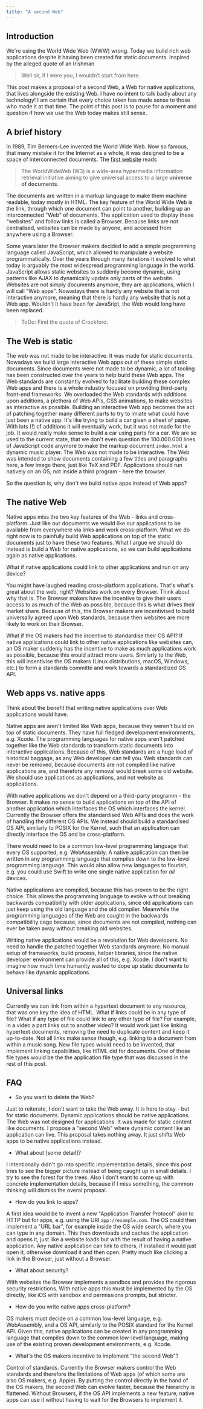 ```yaml
---
title: "A second Web"
---
```


## Introduction

We're using the World Wide Web (WWW) wrong. Today we build rich web applications despite it having been created for static documents. Inspired by the alleged quote of an Irishman

> Well sir, if I were you, I wouldn’t start from here.

This post makes a proposal of a second Web, a Web for native applications, that lives alongside the existing Web. I have no intent to talk badly about any technology! I am certain that every choice taken has made sense to those who made it at that time. The point of this post is to pause for a moment and question if how we use the Web today makes still sense.



## A brief history

In 1989, Tim Berners-Lee invented the World Wide Web. Now so famous, that many mistake it for the Internet as a whole, it was designed to be a space of interconnected documents. The [first website](http://info.cern.ch/hypertext/WWW/TheProject.html) reads

> The WorldWideWeb (W3) is a wide-area hypermedia information retrieval initiative aiming to give universal access to a large **universe of documents**.

The documents are written in a markup language to make them machine readable, today mostly in HTML. The key feature of the World Wide Web is the link, through which one document can point to another, building up an interconnected "Web" of documents. The application used to display these "websites" and follow links is called a Browser. Because links are not centralised, websites can be made by anyone, and accessed from anywhere using a Browser.

Some years later the Browser makers decided to add a simple programming language called JavaScript, which allowed to manipulate a website programmatically. Over the years through many iterations it evolved to what today is arguably the most widespread programming language in the world. JavaScript allows static websites to suddenly become dynamic, using patterns like AJAX to dynamically update only parts of the website. Websites are not simply documents anymore, they are applications, which I will call "Web apps". Nowadays there is hardly any website that is not interactive anymore, meaning that there is hardly any website that is not a Web app. Wouldn't it have been for JavaSript, the Web would long have been replaced.

> ToDo: Find the quote of Crockford.



## The Web is static

The web was not made to be interactive. It was made for static documents. Nowadays we build large interactive Web apps out of these simple static documents. Since documents were not made to be dynamic, a lot of tooling has been constructed over the years to help build these Web apps. The Web standards are constantly evolved to facilitate building these complex Web apps and there is a whole industry focused on providing third-party front-end frameworks. We overloaded the Web standards with additions upon additions, a plethora of Web APIs, CSS animations, to make websites as interactive as possible. Building an interactive Web app becomes the act of patching together many different parts to try to imiate what could have just been a native app. It's like trying to build a car given a sheet of paper. With lots (!) of additions it will eventually work, but it was not made for the job. It would really make sense to build a car using parts for a car. We are so used to the current state, that we don't even question the 100.000.000 lines of JavaScript code anymore to make the markup document `index.html` a dynamic music player. The Web was not made to be interactive. The Web was intended to show documents containing a few titles and paragraphs here, a few image there, just like TeX and PDF. Applications should run natively on an OS, not inside a third program - here the browser.

So the question is, why don't we build native apps instead of Web apps?



## The native Web

Native apps miss the two key features of the Web - links and cross-platform. Just like our documents we would like our applications to be available from everywhere via links and work cross-platform. What we do right now is to painfully build Web applications on top of the static documents just to have these two features. What I argue we should do instead is build a Web for native applications, so we can build applications again as native applications.

What if native applications could link to other applications and run on any device?

You might have laughed reading cross-platform applications. That's what's great about the web, right? Websites work on every Browser. Think about why that is. The Browser makers have the incentive to give their users access to as much of the Web as possible, because this is what drives their market share. Because of this, the Browser makers are incentivised to build universally agreed upon Web standards, because then websites are more likely to work on their Browser.

What if the OS makers had the incentive to standardise their OS API? If native applications could link to other native applications like websites can, an OS maker suddenly has the incentive to make as much applications work as possible, because this would attract more users. Similarly to the Web, this will insentivise the OS makers (Linux distributions, macOS, Windows, etc.) to form a standards committe and work towards a standardized OS API.



## Web apps vs. native apps

Think about the benefit that writing native applications over Web applications would have.

Native apps are aren't limited like Web apps, because they weren't build on top of static documents. They have full fledged development environments, e.g. Xcode. The programming languages for native apps aren't patched together like the Web standards to transform static documents into interactive applications. Because of this, Web standards are a huge load of historical baggage, as any Web developer can tell you. Web standards can never be removed, because documents are not compiled like native applications are, and therefore any removal would break some old website. We should use applications as applications, and not website as applications.

With native applications we don't depend on a third-party programm - the Browser. It makes no sense to build applications on top of the API of another application which interfaces the OS which interfaces the kernel. Currently the Browser offers the standardised Web APIs and does the work of handling the different OS APIs. We instead should build a standardised OS API, similarly to POSIX for the Kernel, such that an application can directly interface the OS and be cross-platform.

There would need to be a common low-level programming language that every OS supported, e.g. WebAssembly. A native application can then be written in any programming language that compiles down to the low-level programming language. This would also allow new languages to flourish, e.g. you could use Swift to write one single native application for _all_ devices.

Native applications are compiled, because this has proven to be the right choice. This allows the programming language to evolve without breaking backwards compatibility with older applications, since old applications can just keep using the old language and the old compiler. Meanwhile the programming languages of the Web are caught in the backwards compatibility cage because, since documents are not compiled, nothing can ever be taken away without breaking old websites.

Writing native applications would be a revolution for Web developers. No need to handle the patched together Web standards anymore. No manual setup of frameworks, build process, helper libraries, since the native developer environment can provide all of this, e.g. Xcode. I don't want to imagine how much time humanity wasted to dope up static documents to behave like dynamic applications.



## Universal links

Currently we can link from within a hypertext document to any resource, that was one key the idea of HTML. What if links could be in any type of file? What if any type of file could link to any other type of file? For example, in a video a part links out to another video? It would work just like linking hypertext documents, removing the need to duplicate content and keep it up-to-date. Not all links make sense though, e.g. linking to a document from within a music song. New file types would need to be invented, that implement linking capabilities, like HTML did for documents. One of those file types would be the the application file type that was discussed in the rest of this post.



## FAQ

- So you want to delete the Web?

Just to reiterate, I don't want to take the Web away. It is here to stay - but for static documents. Dynamic applications should be native applications. The Web was not designed for applications. It was made for static content like documents. I propose a "second Web" where dynamic content like an application can live. This proposal takes nothing away. It just shifts Web apps to be native applications instead.

- What about [some detail]?

I intentionally didn't go into specific implementation details, since this post tries to see the bigger picture instead of being caught up in small details. I try to see the forest for the trees. Also I don't want to come up with concrete implementation details, because if I miss something, the common thinking will dismiss the overal proposal.

- How do you link to apps?

A first idea would be to invent a new "Application Transfer Protocol" akin to HTTP but for apps, e.g. using the URI `app://example.com`. The OS could then implement a "URL bar", for example inside the OS wide search, where you can type in any domain. This then downloads and caches the application and opens it, just like a website loads but with the result of having a native application. Any native application can link to others, if installed it would just open it, otherwise download it and then open. Pretty much like clicking a link in the Browser, just without a Browser.

- What about security?

With websites the Browser implements a sandbox and provides the rigorous security restrictions. With native apps this must be implemented by the OS directly, like iOS with sandbox and permissions prompts, but stricter.

- How do you write native apps cross-platform?

OS makers must decide on a common low-level language, e.g. WebAssembly, and a OS API, similarly to the POSIX standard for the Kernel API. Given this, native applications can be created in any programming language that compiles down to the common low-level language, making use of the existing proven development environments, e.g. Xcode.

- What's the OS makers incentive to implement "the second Web"?

Control of standards. Currently the Browser makers control the Web standards and therefore the limitations of Web apps (of which some are also OS makers, e.g. Apple). By putting the control directly in the hand of the OS makers, the second Web can evolve faster, because the hierarchy is flattened. Without Browsers, if the OS API implements a new feature, native apps can use it without having to wait for the Browsers to implement it.

